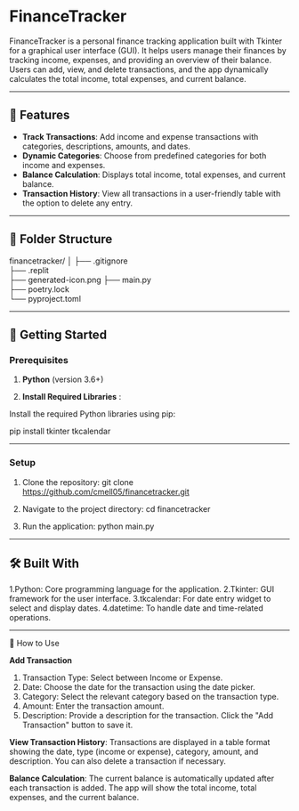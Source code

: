 # FinanceTracker

FinanceTracker is a personal finance tracking application built with Tkinter for a graphical user interface (GUI). It helps users manage their finances by tracking income, expenses, and providing an overview of their balance. Users can add, view, and delete transactions, and the app dynamically calculates the total income, total expenses, and current balance.

---

## 🌟 Features

- **Track Transactions**: Add income and expense transactions with categories, descriptions, amounts, and dates.
- **Dynamic Categories**: Choose from predefined categories for both income and expenses.
- **Balance Calculation**: Displays total income, total expenses, and current balance.
- **Transaction History**: View all transactions in a user-friendly table with the option to delete any entry.

---

## 📁 Folder Structure
financetracker/
│
├── .gitignore         
├── .replit            
├── generated-icon.png 
├── main.py            
├── poetry.lock       
└── pyproject.toml     


---

## 🚀 Getting Started

### Prerequisites
1. **Python** (version 3.6+)

2. **Install Required Libraries** :

Install the required Python libraries using pip:

pip install tkinter tkcalendar

---

### **Setup**

1. Clone the repository:
git clone https://github.com/cmell05/financetracker.git

2. Navigate to the project directory:
cd financetracker

3. Run the application:
python main.py

---

## 🛠️ Built With

1.Python: Core programming language for the application.
2.Tkinter: GUI framework for the user interface.
3.tkcalendar: For date entry widget to select and display dates.
4.datetime: To handle date and time-related operations.

---
    
📖 How to Use

**Add Transaction**
1. Transaction Type: Select between Income or Expense.
2. Date: Choose the date for the transaction using the date picker.
3. Category: Select the relevant category based on the transaction type.
4. Amount: Enter the transaction amount.
5. Description: Provide a description for the transaction.
Click the "Add Transaction" button to save it.

**View Transaction History**:
Transactions are displayed in a table format showing the date, type (income or expense), category, amount, and description. You can also delete a transaction if necessary.

**Balance Calculation**:
The current balance is automatically updated after each transaction is added. The app will show the total income, total expenses, and the current balance.
